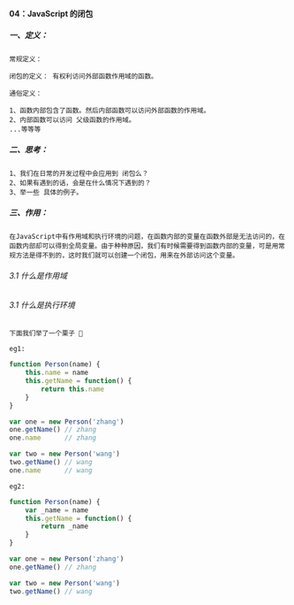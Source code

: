 #### 04：JavaScript 的闭包

##### 一、定义：

` 常规定义： `

	闭包的定义： 有权利访问外部函数作用域的函数。

` 通俗定义： `

	1、函数内部包含了函数。然后内部函数可以访问外部函数的作用域。
	2、内部函数可以访问 父级函数的作用域。
	...等等等


##### 二、思考：

	1、我们在日常的开发过程中会应用到 闭包么？
	2、如果有遇到的话，会是在什么情况下遇到的？
	3、举一些 具体的例子。


##### 三、作用：

` 在JavaScript中有作用域和执行环境的问题，在函数内部的变量在函数外部是无法访问的，在函数内部却可以得到全局变量。由于种种原因，我们有时候需要得到函数内部的变量，可是用常规方法是得不到的，这时我们就可以创建一个闭包，用来在外部访问这个变量。 `

###### 3.1 什么是作用域

###### 3.1 什么是执行环境



` 下面我们举了一个栗子 🌰 `

`eg1:`

```javascript
function Person(name) {
	this.name = name
	this.getName = function() {
		return this.name
	}
}

var one = new Person('zhang')
one.getName() // zhang
one.name	  // zhang

var two = new Person('wang')
two.getName() // wang
one.name	  // wang

```



`eg2:`

```javascript
function Person(name) {
	var _name = name
	this.getName = function() {
		return _name
	}
} 

var one = new Person('zhang')
one.getName() // zhang

var two = new Person('wang')
two.getName() // wang

```